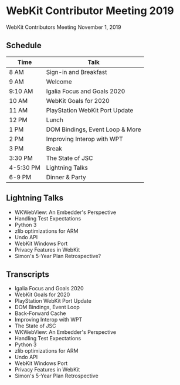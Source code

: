 # WebKit Contributor Meeting 2019

WebKit Contributors Meeting November 1, 2019


## Schedule

|       Time        |               Talk               |
| ----------------- | -------------------------------- |
| 8 AM              |  Sign-in and Breakfast           |
| 9 AM              |  Welcome                         |
| 9:10 AM           |  Igalia Focus and Goals 2020     |
| 10 AM             |  WebKit Goals for 2020           |
| 11 AM             |  PlayStation WebKit Port Update  |
| 12 PM             |  Lunch                           |
| 1 PM              |  DOM Bindings, Event Loop & More |
| 2 PM              |  Improving Interop with WPT      |
| 3 PM              |  Break                           |
| 3:30 PM           |  The State of JSC                |
| 4-5:30 PM         |  Lightning Talks                 |
| 6-9 PM            |  Dinner & Party                  |

## Lightning Talks

* WKWebView: An Embedder's Perspective
* Handling Test Expectations
* Python 3
* zlib optimizations for ARM
* Undo API
* WebKit Windows Port
* Privacy Features in WebKit
* Simon's 5-Year Plan Retrospective?

## Transcripts

* Igalia Focus and Goals 2020
* WebKit Goals for 2020
* PlayStation WebKit Port Update
* DOM Bindings, Event Loop
* Back-Forward Cache
* Improving Interop with WPT
* The State of JSC
* WKWebView: An Embedder's Perspective
* Handling Test Expectations
* Python 3
* zlib optimizations for ARM
* Undo API
* WebKit Windows Port
* Privacy Features in WebKit
* Simon's 5-Year Plan Retrospective
